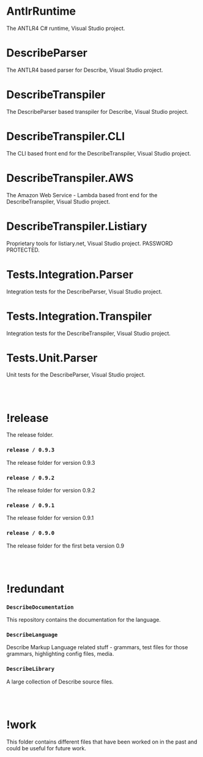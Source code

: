 # AntlrRuntime
The ANTLR4 C# runtime, Visual Studio project.

# DescribeParser
The ANTLR4 based parser for Describe, Visual Studio project.

# DescribeTranspiler
The DescribeParser based transpiler for Describe, Visual Studio project.

# DescribeTranspiler.CLI
The CLI based front end for the DescribeTranspiler, Visual Studio project.

# DescribeTranspiler.AWS
The Amazon Web Service - Lambda based front end for the DescribeTranspiler, Visual Studio project.

# DescribeTranspiler.Listiary
Proprietary tools for listiary.net, Visual Studio project. PASSWORD PROTECTED.

# Tests.Integration.Parser
Integration tests for the DescribeParser, Visual Studio project.

# Tests.Integration.Transpiler
Integration tests for the DescribeTranspiler, Visual Studio project.

# Tests.Unit.Parser
Unit tests for the DescribeParser, Visual Studio project.



<br><br>
# !release
The release folder.

### `release / 0.9.3`
The release folder for version 0.9.3

### `release / 0.9.2`
The release folder for version 0.9.2

### `release / 0.9.1`
The release folder for version 0.9.1

### `release / 0.9.0`
The release folder for the first beta version 0.9



<br><br>
# !redundant

### `DescribeDocumentation`
This repository contains the documentation for the language.

### `DescribeLanguage`
Describe Markup Language related stuff - grammars, test files for those grammars, highlighting config files, media.

### `DescribeLibrary`
A large collection of Describe source files.





<br><br>
# !work
This folder contains different files that have been worked on in the past and could be useful for future work.